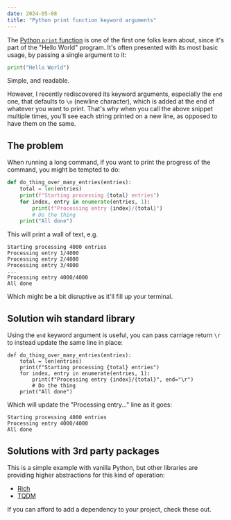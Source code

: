 ```yaml
---
date: 2024-05-08
title: "Python print function keyword arguments"
---
```


The [Python `print` function](https://docs.python.org/3/library/functions.html#print) is one of the first one folks learn about, since it's part of the "Hello World" program. It's often presented with its most basic usage, by passing a single argument to it:

```python
print("Hello World")
```

Simple, and readable.

However, I recently rediscovered its keyword arguments, especially the `end` one, that defaults to `\n` (newline character), which is added at the end of whatever you want to print. That's why when you call the above snippet multiple times, you'll see each string printed on a new line, as opposed to have them on the same.

## The problem

When running a long command, if you want to print the progress of the command, you might be tempted to do:

```python
def do_thing_over_many_entries(entries):
    total = len(entries)
    print(f"Starting processing {total} entries")
    for index, entry in enumerate(entries, 1):
        print(f"Processing entry {index}/{total}")
        # Do the thing
    print("All done")
```

This will print a wall of text, e.g.

```text
Starting processing 4000 entries
Processing entry 1/4000
Processing entry 2/4000
Processing entry 3/4000
...
Processing entry 4000/4000
All done
```

Which might be a bit disruptive as it'll fill up your terminal.

## Solution wih standard library

Using the `end` keyword argument is useful, you can pass carriage return `\r` to instead update the same line in place:

```python{5}
def do_thing_over_many_entries(entries):
    total = len(entries)
    print(f"Starting processing {total} entries")
    for index, entry in enumerate(entries, 1):
        print(f"Processing entry {index}/{total}", end="\r")
        # Do the thing
    print("All done")
```

Which will update the "Processing entry..." line as it goes:

```text
Starting processing 4000 entries
Processing entry 4000/4000
All done
```

## Solutions with 3rd party packages

This is a simple example with vanilla Python, but other libraries are providing higher abstractions for this kind of operation:

- [Rich](https://rich.readthedocs.io/en/stable/progress.html)
- [TQDM](https://github.com/tqdm/tqdm)

If you can afford to add a dependency to your project, check these out.
